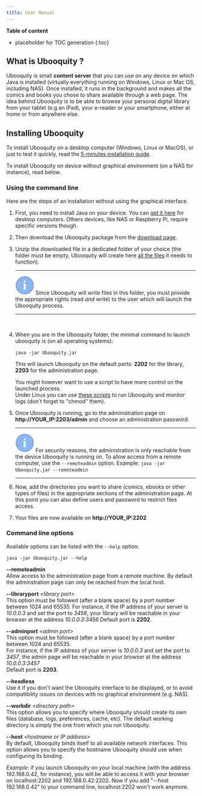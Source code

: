 ```yaml
---
title: User Manual
---
```


**Table of content**

* placeholder for TOC generation
{:toc}

## What is Ubooquity ?

Ubooquity is small **content server** that you can use on any device on which Java is installed (virtually everything running on Windows, Linux or Mac OS, including NAS).
Once installed, it runs in the background and makes all the comics and books you chose to share available through a web page.
The idea behind Ubooquity is to be able to browse your personal digital library from your tablet (e.g an iPad), your e-reader or your smartphone, either at home or from anywhere else.

## Installing Ubooquity

To install Ubooquity on a desktop computer (Windows, Linux or MacOS), or just to test it quickly, read the [5-minutes installation guide](installation-guide.html).

To install Ubooquity on device without graphical environment (on a NAS for instance), read below.

### Using the command line

Here are the steps of an installation without using the graphical interface.

1. First, you need to install Java on your device. You can [get it here](https://www.java.com/en/download/manual.jsp) for desktop computers. Others devices, like NAS or Raspberry Pi, require specific versions though.  

2. Then download the Ubooquity package from the [download page](http://vaemendis.net/ubooquity/static2/download).  

3. Unzip the downloaded file in a dedicated folder of your choice (the folder must be empty, Ubooquity will create here [all the files](dir-structure.html) it needs to function).  

    ---
    ![](../assets/images/info.png) Since Ubooquity will write files in this folder, you must provide the appropriate rights (read _and_ write) to the user which will launch the Ubooquity process.
        
    ---
<br>
  

4. When you are in the Ubooquity folder, the minimal command to launch ubooquity is (on all operating systems):
    ```
    java -jar Ubooquity.jar
    ```
    This will launch Ubooquity on the default ports: **2202** for the library, **2203** for the administration page.  

    You might however want to use a script to have more control on the launched process.  
    Under Linux you can use [these scripts](http://vaemendis.net/ubooquity/downloads/scripts/) to run Ubooquity and monitor logs (don't forget to "chmod" them).

5. Once Ubooquity is running, go to the administration page on **http://YOUR_IP:2203/admin** and choose an administration password.  

    ---
    ![](../assets/images/info.png) For security reasons, the administration is only reachable from the device Ubooquity is running on. To allow access from a remote computer, use the `--remoteadmin` option. Example: `java -jar Ubooquity.jar --remoteadmin`
    
    ---    
    
6. Now, add the directories you want to share (comics, ebooks or other types of files) in the appropriate sections of the administration page. At this point you can also define users and password to restrict files access.  

7. Your files are now available on **http://YOUR_IP:2202**

### Command line options

Available options can be listed with the `--help` option:
```
java -jar Ubooquity.jar --help
```

**--remoteadmin**  
Allow access to the administration page from a remote machine. By default the adminstration page can only be reached from the local host.

**--libraryport** _\<library port\>_  
This option must be followed (after a blank space) by a port number between 1024 and 65535.
For instance, if the IP address of your server is _10.0.0.3_ and set the port to _3456_, your library will be reachable in your browser at the address _10.0.0.3:3456_
Default port is **2202**.

**--adminport** _\<admin port\>_  
This option must be followed (after a blank space) by a port number between 1024 and 65535.  
For instance, if the IP address of your server is _10.0.0.3_ and set the port to _3457_, the admin page will be reachable in your browser at the address _10.0.0.3:3457_  
Default port is **2203**.

**--headless**  
Use it if you don't want the Ubooquity interface to be displayed, or to avoid compatibility issues on devices with no graphical environment (e.g. NAS).

**--workdir** _\<directory path\>_  
This option allows you to specify where Ubooquity should create its own files (database, logs, preferences, cache, etc). The default working directory is simply the one from which you run Ubooquity.

**--host** _\<hostname or IP address\>_  
By default, Ubooquity binds itself to all available network interfaces. This option allows you to specify the hostname Ubooquity should use when configuring its binding.  

_Example_: if you launch Ubooquity on your local machine (with the address 192.168.0.42, for instance), you will be able to access it with your browser on localhost:2202 and 192.168.0.42:2202. Now if you add "--host 192.168.0.42" to your command line, localhost:2202 won't work anymore.
